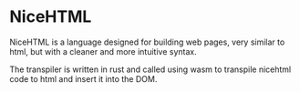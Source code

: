 # NiceHTML

NiceHTML is a language designed for building web pages, very similar to html, but with a cleaner and more intuitive syntax.

The transpiler is written in rust and called using wasm to transpile nicehtml code to html and insert it into the DOM.
